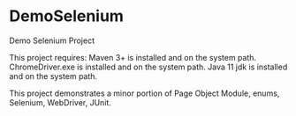 # DemoSelenium
Demo Selenium Project

This project requires:
  Maven 3+ is installed and on the system path.
  ChromeDriver.exe is installed and on the system path.
  Java 11 jdk is installed and on the system path.
  
This project demonstrates a minor portion of Page Object Module, enums, Selenium, WebDriver, JUnit.
